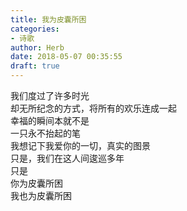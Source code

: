 ```yaml
---  
title: 我为皮囊所困  
categories:  
- 诗歌  
author: Herb  
date: 2018-05-07 00:35:55  
draft: true
---  
```

我们度过了许多时光  
却无所纪念的方式，将所有的欢乐连成一起  
幸福的瞬间本就不是  
一只永不抬起的笔  
我想记下我爱你的一切，真实的图景  
只是，我们在这人间逡巡多年  
只是  
你为皮囊所困  
我也为皮囊所困